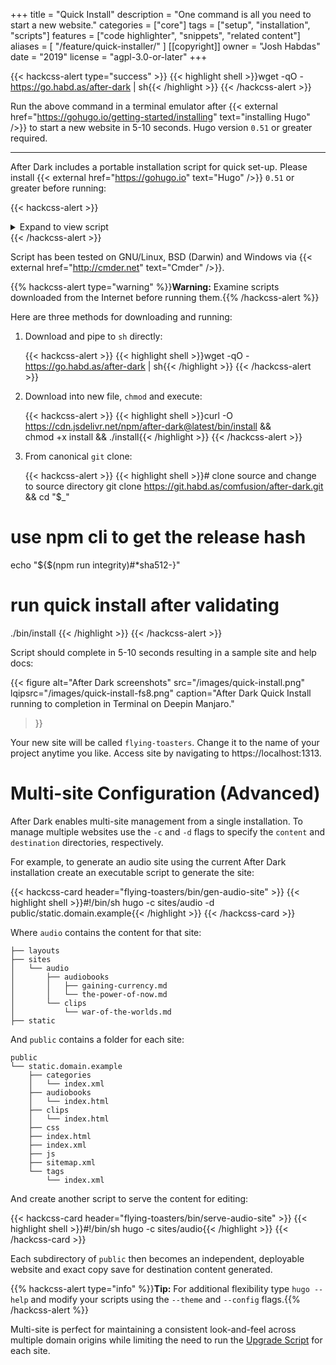 +++
title = "Quick Install"
description = "One command is all you need to start a new website."
categories = ["core"]
tags = ["setup", "installation", "scripts"]
features = ["code highlighter", "snippets", "related content"]
aliases = [
  "/feature/quick-installer/"
]
[[copyright]]
  owner = "Josh Habdas"
  date = "2019"
  license = "agpl-3.0-or-later"
+++

{{< hackcss-alert type="success" >}}
{{< highlight shell >}}wget -qO - https://go.habd.as/after-dark | sh{{< /highlight >}}
{{< /hackcss-alert >}}

Run the above command in a terminal emulator after {{< external href="https://gohugo.io/getting-started/installing" text="installing Hugo" />}} to start a new website in 5-10 seconds. Hugo version `0.51` or greater required.

---

After Dark includes a portable installation script for quick set-up. Please install {{< external href="https://gohugo.io" text="Hugo" />}} `0.51` or greater before running:

{{< hackcss-alert >}}
<details itemscope itemtype="https://schema.org/SoftwareSourceCode">
<summary>Expand to view script</summary>
{{< highlight sh "linenos=inline" >}}
{{< include "themes/after-dark/bin/install" >}}
{{< /highlight >}}
<link itemprop="codeRepository" href="https://git.habd.as/comfusion/after-dark">
<meta itemprop="codeSampleType" content="script">
<meta itemprop="programmingLanguage" content="sh">
<meta itemprop="runtimePlatform" content="busybox">
<link itemprop="targetProduct" href="https://after-dark.habd.as">
<meta itemprop="accessMode" content="textual">
</details>
{{< /hackcss-alert >}}

<!--more-->

Script has been tested on GNU/Linux, BSD (Darwin) and Windows via {{< external href="http://cmder.net" text="Cmder" />}}.

{{% hackcss-alert type="warning" %}}**Warning:** Examine scripts downloaded from the Internet before running them.{{% /hackcss-alert %}}

Here are three methods for downloading and running:

1. Download and pipe to `sh` directly:

    {{< hackcss-alert >}}
    {{< highlight shell >}}wget -qO - https://go.habd.as/after-dark | sh{{< /highlight >}}
    {{< /hackcss-alert >}}

2. Download into new file, `chmod` and execute:

    {{< hackcss-alert >}}
    {{< highlight shell >}}curl -O https://cdn.jsdelivr.net/npm/after-dark@latest/bin/install && \
chmod +x install && ./install{{< /highlight >}}
    {{< /hackcss-alert >}}

3. From canonical `git` clone:

    {{< hackcss-alert >}}
    {{< highlight shell >}}# clone source and change to source directory
git clone https://git.habd.as/comfusion/after-dark.git && cd "$_"

# use npm cli to get the release hash
echo "${$(npm run integrity)#*sha512-}"

# run quick install after validating
./bin/install
{{< /highlight >}}
    {{< /hackcss-alert >}}

Script should complete in 5-10 seconds resulting in a sample site and help docs:

{{< figure alt="After Dark screenshots"
  src="/images/quick-install.png"
  lqipsrc="/images/quick-install-fs8.png"
  caption="After Dark Quick Install running to completion in Terminal on Deepin Manjaro."
>}}

Your new site will be called `flying-toasters`. Change it to the name of your project anytime you like. Access site by navigating to https://localhost:1313.

# Multi-site Configuration (Advanced)

After Dark enables multi-site management from a single installation. To manage multiple websites use the `-c` and `-d` flags to specify the `content` and `destination` directories, respectively.

For example, to generate an audio site using the current After Dark installation create an executable script to generate the site:

{{< hackcss-card header="flying-toasters/bin/gen-audio-site" >}}
{{< highlight shell >}}#!/bin/sh
hugo -c sites/audio -d public/static.domain.example{{< /highlight >}}
{{< /hackcss-card >}}

Where `audio` contains the content for that site:

```
├── layouts
├── sites
│   └── audio
│       ├── audiobooks
│       │   ├── gaining-currency.md
│       │   └── the-power-of-now.md
│       └── clips
│           └── war-of-the-worlds.md
├── static
```

And `public` contains a folder for each site:

```
public
└── static.domain.example
    ├── categories
    │   └── index.xml
    ├── audiobooks
    │   └── index.html
    ├── clips
    │   └── index.html
    ├── css
    ├── index.html
    ├── index.xml
    ├── js
    ├── sitemap.xml
    └── tags
        └── index.xml
```

And create another script to serve the content for editing:

{{< hackcss-card header="flying-toasters/bin/serve-audio-site" >}}
{{< highlight shell >}}#!/bin/sh
hugo -c sites/audio{{< /highlight >}}
{{< /hackcss-card >}}

Each subdirectory of `public` then becomes an independent, deployable website and exact copy save for destination content generated.

{{% hackcss-alert type="info" %}}**Tip:** For additional flexibility type `hugo --help` and modify your scripts using the `--theme` and `--config` flags.{{% /hackcss-alert %}}

Multi-site is perfect for maintaining a consistent look-and-feel across multiple domain origins while limiting the need to run the [Upgrade Script](/feature/upgrade-script/) for each site.

